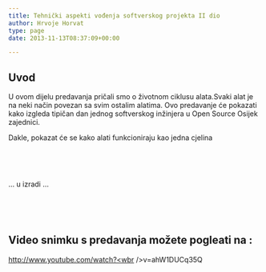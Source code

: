```yaml
---
title: Tehnički aspekti vođenja softverskog projekta II dio
author: Hrvoje Horvat
type: page
date: 2013-11-13T08:37:09+00:00

---
```

## Uvod

U ovom dijelu predavanja pričali smo o životnom ciklusu alata.Svaki alat je na neki način povezan sa svim ostalim alatima. Ovo predavanje će pokazati kako izgleda tipičan dan jednog softverskog inžinjera u Open Source Osijek zajednici.

Dakle, pokazat će se kako alati funkcioniraju kao jedna cjelina

&nbsp;

&nbsp;

&#8230; u izradi &#8230;

&nbsp;

&nbsp;

## Video snimku s predavanja možete pogleati na :

<a href="http://www.youtube.com/watch?v=ahW1DUCq35Q" data-rel="lightbox-video-0" target="_blank">http://www.youtube.com/watch?<wbr />v=ahW1DUCq35Q</a>